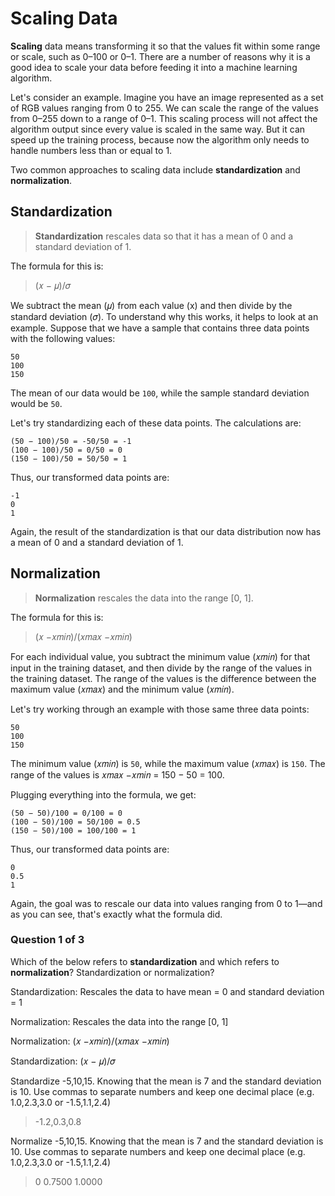 Scaling Data
============

**Scaling** data means transforming it so that the values fit within some range or scale, such as 0–100 or 0–1. There are a number of reasons why it is a good idea to scale your data before feeding it into a machine learning algorithm.

Let's consider an example. Imagine you have an image represented as a set of RGB values ranging from 0 to 255. We can scale the range of the values from 0–255 down to a range of 0–1. This scaling process will not affect the algorithm output since every value is scaled in the same way. But it can speed up the training process, because now the algorithm only needs to handle numbers less than or equal to 1.

Two common approaches to scaling data include **standardization** and **normalization**.

Standardization
---------------

> **Standardization** rescales data so that it has a mean of 0 and a standard deviation of 1.

The formula for this is:

> (𝑥 − 𝜇)/𝜎

We subtract the mean (𝜇) from each value (x) and then divide by the standard deviation (𝜎). To understand why this works, it helps to look at an example. Suppose that we have a sample that contains three data points with the following values:

    50  
    100  
    150  
    

The mean of our data would be `100`, while the sample standard deviation would be `50`.

Let's try standardizing each of these data points. The calculations are:

    (50 − 100)/50 = -50/50 = -1
    (100 − 100)/50 = 0/50 = 0
    (150 − 100)/50 = 50/50 = 1
    

Thus, our transformed data points are:

    -1  
    0  
    1
    

Again, the result of the standardization is that our data distribution now has a mean of 0 and a standard deviation of 1.

Normalization
-------------

> **Normalization** rescales the data into the range \[0, 1\].

The formula for this is:

> (𝑥 −𝑥𝑚𝑖𝑛)/(𝑥𝑚𝑎𝑥 −𝑥𝑚𝑖𝑛)

For each individual value, you subtract the minimum value (𝑥𝑚𝑖𝑛) for that input in the training dataset, and then divide by the range of the values in the training dataset. The range of the values is the difference between the maximum value (𝑥𝑚𝑎𝑥) and the minimum value (𝑥𝑚𝑖𝑛).

Let's try working through an example with those same three data points:

    50  
    100  
    150  
    

The minimum value (𝑥𝑚𝑖𝑛) is `50`, while the maximum value (𝑥𝑚𝑎𝑥) is `150`. The range of the values is 𝑥𝑚𝑎𝑥 −𝑥𝑚𝑖𝑛 = 150 − 50 = 100.

Plugging everything into the formula, we get:

    (50 − 50)/100 = 0/100 = 0
    (100 − 50)/100 = 50/100 = 0.5
    (150 − 50)/100 = 100/100 = 1
    

Thus, our transformed data points are:

    0
    0.5  
    1
    

Again, the goal was to rescale our data into values ranging from 0 to 1—and as you can see, that's exactly what the formula did.

### Question 1 of 3

Which of the below refers to **standardization** and which refers to **normalization**?
Standardization or normalization?

Standardization: 
Rescales the data to have mean = 0 and standard deviation = 1

Normalization:
Rescales the data into the range \[0, 1\]

Normalization: 
(𝑥 −𝑥𝑚𝑖𝑛)/(𝑥𝑚𝑎𝑥 −𝑥𝑚𝑖𝑛)

Standardization: 
(𝑥 − 𝜇)/𝜎


Standardize -5,10,15. Knowing that the mean is 7 and the standard deviation is 10. Use commas to separate numbers and keep one decimal place (e.g. 1.0,2.3,3.0 or -1.5,1.1,2.4)

> -1.2,0.3,0.8


Normalize -5,10,15. Knowing that the mean is 7 and the standard deviation is 10. Use commas to separate numbers and keep one decimal place (e.g. 1.0,2.3,3.0 or -1.5,1.1,2.4)

> 0    0.7500    1.0000

